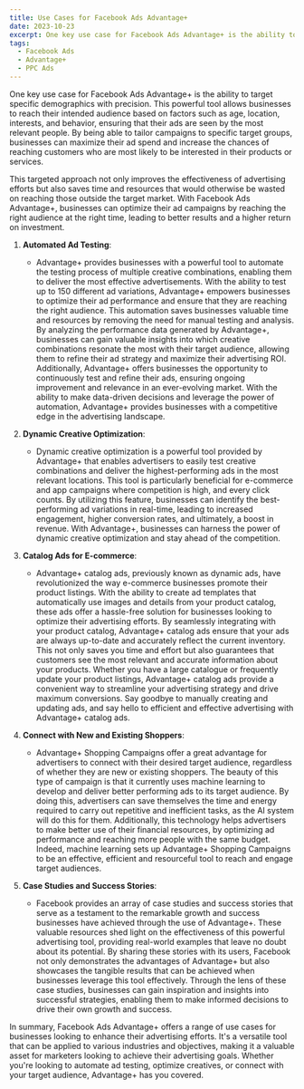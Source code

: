 ```yaml
---
title: Use Cases for Facebook Ads Advantage+
date: 2023-10-23
excerpt: One key use case for Facebook Ads Advantage+ is the ability to target specific demographics with precision. This powerful tool allows businesses to reach their intended audience based on factors such as age, location, interests, and behavior, ensuring that their ads are seen by the most relevant people.
tags:
  - Facebook Ads
  - Advantage+
  - PPC Ads
---
```


One key use case for Facebook Ads Advantage+ is the ability to target specific demographics with precision. This powerful tool allows businesses to reach their intended audience based on factors such as age, location, interests, and behavior, ensuring that their ads are seen by the most relevant people. By being able to tailor campaigns to specific target groups, businesses can maximize their ad spend and increase the chances of reaching customers who are most likely to be interested in their products or services.

<!-- excerpt -->

This targeted approach not only improves the effectiveness of advertising efforts but also saves time and resources that would otherwise be wasted on reaching those outside the target market. With Facebook Ads Advantage+, businesses can optimize their ad campaigns by reaching the right audience at the right time, leading to better results and a higher return on investment.

1.  **Automated Ad Testing**:

    - Advantage+ provides businesses with a powerful tool to automate the testing process of multiple creative combinations, enabling them to deliver the most effective advertisements. With the ability to test up to 150 different ad variations, Advantage+ empowers businesses to optimize their ad performance and ensure that they are reaching the right audience. This automation saves businesses valuable time and resources by removing the need for manual testing and analysis. By analyzing the performance data generated by Advantage+, businesses can gain valuable insights into which creative combinations resonate the most with their target audience, allowing them to refine their ad strategy and maximize their advertising ROI. Additionally, Advantage+ offers businesses the opportunity to continuously test and refine their ads, ensuring ongoing improvement and relevance in an ever-evolving market. With the ability to make data-driven decisions and leverage the power of automation, Advantage+ provides businesses with a competitive edge in the advertising landscape.

2.  **Dynamic Creative Optimization**:

    - Dynamic creative optimization is a powerful tool provided by Advantage+ that enables advertisers to easily test creative combinations and deliver the highest-performing ads in the most relevant locations. This tool is particularly beneficial for e-commerce and app campaigns where competition is high, and every click counts. By utilizing this feature, businesses can identify the best-performing ad variations in real-time, leading to increased engagement, higher conversion rates, and ultimately, a boost in revenue. With Advantage+, businesses can harness the power of dynamic creative optimization and stay ahead of the competition.

3.  **Catalog Ads for E-commerce**:

    - Advantage+ catalog ads, previously known as dynamic ads, have revolutionized the way e-commerce businesses promote their product listings. With the ability to create ad templates that automatically use images and details from your product catalog, these ads offer a hassle-free solution for businesses looking to optimize their advertising efforts. By seamlessly integrating with your product catalog, Advantage+ catalog ads ensure that your ads are always up-to-date and accurately reflect the current inventory. This not only saves you time and effort but also guarantees that customers see the most relevant and accurate information about your products. Whether you have a large catalogue or frequently update your product listings, Advantage+ catalog ads provide a convenient way to streamline your advertising strategy and drive maximum conversions. Say goodbye to manually creating and updating ads, and say hello to efficient and effective advertising with Advantage+ catalog ads.

4.  **Connect with New and Existing Shoppers**:

    - Advantage+ Shopping Campaigns offer a great advantage for advertisers to connect with their desired target audience, regardless of whether they are new or existing shoppers. The beauty of this type of campaign is that it currently uses machine learning to develop and deliver better performing ads to its target audience. By doing this, advertisers can save themselves the time and energy required to carry out repetitive and inefficient tasks, as the AI system will do this for them. Additionally, this technology helps advertisers to make better use of their financial resources, by optimizing ad performance and reaching more people with the same budget. Indeed, machine learning sets up Advantage+ Shopping Campaigns to be an effective, efficient and resourceful tool to reach and engage target audiences.

5.  **Case Studies and Success Stories**:

    - Facebook provides an array of case studies and success stories that serve as a testament to the remarkable growth and success businesses have achieved through the use of Advantage+. These valuable resources shed light on the effectiveness of this powerful advertising tool, providing real-world examples that leave no doubt about its potential. By sharing these stories with its users, Facebook not only demonstrates the advantages of Advantage+ but also showcases the tangible results that can be achieved when businesses leverage this tool effectively. Through the lens of these case studies, businesses can gain inspiration and insights into successful strategies, enabling them to make informed decisions to drive their own growth and success.

In summary, Facebook Ads Advantage+ offers a range of use cases for businesses looking to enhance their advertising efforts. It's a versatile tool that can be applied to various industries and objectives, making it a valuable asset for marketers looking to achieve their advertising goals. Whether you're looking to automate ad testing, optimize creatives, or connect with your target audience, Advantage+ has you covered.
